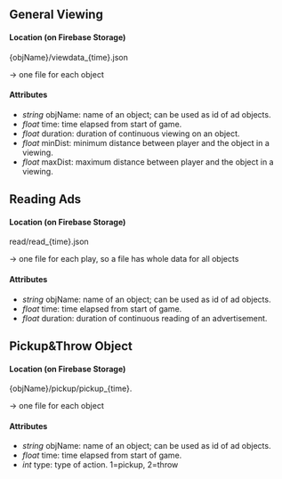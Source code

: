 ## General Viewing

#### Location (on Firebase Storage)

{objName}/viewdata_{time}.json

-> one file for each object

#### Attributes

- *string* objName: name of an object; can be used as id of ad objects.
- *float* time: time elapsed from start of game.
- *float* duration: duration of continuous viewing on an object.
- *float* minDist: minimum distance between player and the object in a viewing.
- *float* maxDist: maximum distance between player and the object in a viewing.



## Reading Ads

#### Location (on Firebase Storage)

read/read_{time}.json

-> one file for each play, so a file has whole data for all objects

#### Attributes

- *string* objName: name of an object; can be used as id of ad objects.
- *float* time: time elapsed from start of game.
- *float* duration: duration of continuous reading of an advertisement.

## Pickup&Throw Object

#### Location (on Firebase Storage)

{objName}/pickup/pickup_{time}.

-> one file for each object

#### Attributes

- *string* objName: name of an object; can be used as id of ad objects.
- *float* time: time elapsed from start of game.
- *int* type: type of action. 1=pickup, 2=throw

